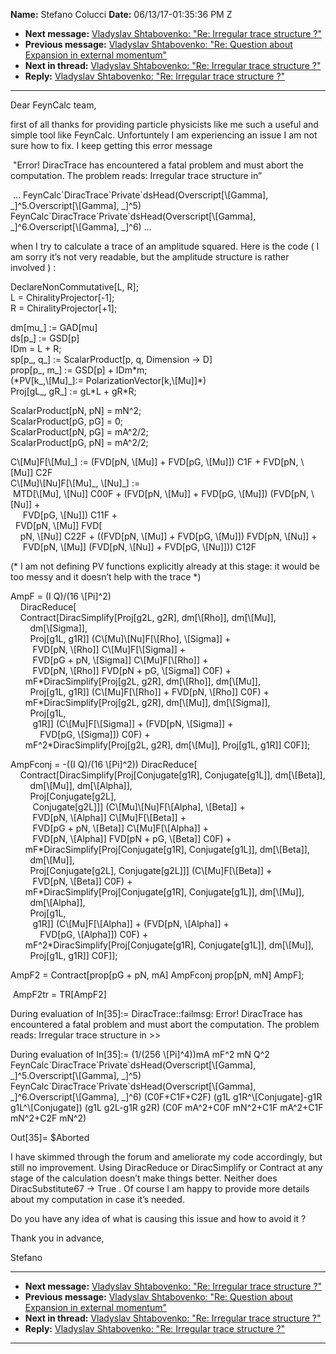 **Name:** Stefano Colucci
**Date:** 06/13/17-01:35:36 PM Z

  - **Next message:** [Vladyslav Shtabovenko: "Re: Irregular trace
    structure ?"](1269.html)
  - **Previous message:** [Vladyslav Shtabovenko: "Re: Question about
    Expansion in external momentum"](1267.html)
  - **Next in thread:** [Vladyslav Shtabovenko: "Re: Irregular trace
    structure ?"](1269.html)
  - **Reply:** [Vladyslav Shtabovenko: "Re: Irregular trace structure
    ?"](1269.html)

-----

Dear FeynCalc team,  

first of all thanks for providing particle physicists like me such a
useful and simple tool like FeynCalc. Unfortuntely I am experiencing an
issue I am not sure how to fix. I keep getting this error message  

 "Error\! DiracTrace has encountered a fatal problem and must abort the
computation. The problem reads: Irregular trace structure in”  

 …
FeynCalc\`DiracTrace\`Private\`dsHead(Overscript[\\[Gamma],
\_]^5.Overscript[\\[Gamma], \_]^5)
FeynCalc\`DiracTrace\`Private\`dsHead(Overscript[\\[Gamma],
\_]^6.Overscript[\\[Gamma], \_]^6) ...  

when I try to calculate a trace of an amplitude squared. Here is the
code ( I am sorry it’s not very readable, but the amplitude structure is
rather involved ) :  

DeclareNonCommutative[L, R];  
L = ChiralityProjector[-1];  
R = ChiralityProjector[+1];  

dm[mu\_] := GAD[mu]  
ds[p\_] := GSD[p]  
IDm = L + R;  
sp[p\_, q\_] := ScalarProduct[p, q, Dimension -\> D]  
prop[p\_, m\_] := GSD[p] + IDm\*m;  
(\*PV[k\_,\\[Mu]\_]:=
PolarizationVector[k,\\[Mu]]\*)  
Proj[gL\_, gR\_] := gL\*L + gR\*R;  

ScalarProduct[pN, pN] = mN^2;  
ScalarProduct[pG, pG] = 0;  
ScalarProduct[pN, pG] = mA^2/2;  
ScalarProduct[pG, pN] = mA^2/2;  

C\\[Mu]F[\\[Mu]\_] := (FVD[pN,
\\[Mu]] + FVD[pG, \\[Mu]]) C1F + FVD[pN,
\\[Mu]] C2F  
C\\[Mu]\\[Nu]F[\\[Mu]\_,
\\[Nu]\_] :=  
 MTD[\\[Mu], \\[Nu]] C00F + (FVD[pN,
\\[Mu]] + FVD[pG, \\[Mu]]) (FVD[pN,
\\[Nu]] +  
     FVD[pG, \\[Nu]]) C11F +  
  FVD[pN, \\[Mu]] FVD[  
    pN, \\[Nu]] C22F + ((FVD[pN, \\[Mu]] +
FVD[pG, \\[Mu]]) FVD[pN, \\[Nu]] +  
     FVD[pN, \\[Mu]] (FVD[pN, \\[Nu]] +
FVD[pG, \\[Nu]])) C12F  

(\* I am not defining PV functions explicitly already at this stage: it
would be too messy and it doesn’t help with the trace \*)  

AmpF = (I Q)/(16 \\[Pi]^2)  
    DiracReduce[  
    Contract[DiracSimplify[Proj[g2L, g2R],
dm[\\[Rho]], dm[\\[Mu]],  
        dm[\\[Sigma]],  
        Proj[g1L, g1R]]
(C\\[Mu]\\[Nu]F[\\[Rho],
\\[Sigma]] +  
         FVD[pN, \\[Rho]]
C\\[Mu]F[\\[Sigma]] +  
         FVD[pG + pN, \\[Sigma]]
C\\[Mu]F[\\[Rho]] +  
         FVD[pN, \\[Rho]] FVD[pN + pG,
\\[Sigma]] C0F) +  
      mF\*DiracSimplify[Proj[g2L, g2R],
dm[\\[Rho]], dm[\\[Mu]],  
        Proj[g1L, g1R]]
(C\\[Mu]F[\\[Rho]] + FVD[pN,
\\[Rho]] C0F) +  
      mF\*DiracSimplify[Proj[g2L, g2R],
dm[\\[Mu]], dm[\\[Sigma]],  
        Proj[g1L,  
         g1R]] (C\\[Mu]F[\\[Sigma]] +
(FVD[pN, \\[Sigma]] +  
            FVD[pG, \\[Sigma]]) C0F) +  
      mF^2\*DiracSimplify[Proj[g2L, g2R],
dm[\\[Mu]], Proj[g1L, g1R]] C0F]];  

AmpFconj = -((I Q)/(16 \\[Pi]^2)) DiracReduce[  
    Contract[DiracSimplify[Proj[Conjugate[g1R],
Conjugate[g1L]], dm[\\[Beta]],  
        dm[\\[Mu]], dm[\\[Alpha]],  
        Proj[Conjugate[g2L],  
         Conjugate[g2L]]]
(C\\[Mu]\\[Nu]F[\\[Alpha],
\\[Beta]] +  
         FVD[pN, \\[Alpha]]
C\\[Mu]F[\\[Beta]] +  
         FVD[pG + pN, \\[Beta]]
C\\[Mu]F[\\[Alpha]] +  
         FVD[pN, \\[Alpha]] FVD[pN + pG,
\\[Beta]] C0F) +  
      mF\*DiracSimplify[Proj[Conjugate[g1R],
Conjugate[g1L]], dm[\\[Beta]],  
        dm[\\[Mu]],  
        Proj[Conjugate[g2L],
Conjugate[g2L]]]
(C\\[Mu]F[\\[Beta]] +  
         FVD[pN, \\[Beta]] C0F) +  
      mF\*DiracSimplify[Proj[Conjugate[g1R],
Conjugate[g1L]], dm[\\[Mu]],  
        dm[\\[Alpha]],  
        Proj[g1L,  
         g1R]] (C\\[Mu]F[\\[Alpha]] +
(FVD[pN, \\[Alpha]] +  
            FVD[pG, \\[Alpha]]) C0F) +  
      mF^2\*DiracSimplify[Proj[Conjugate[g1R],
Conjugate[g1L]], dm[\\[Mu]],  
        Proj[g1L, g1R]] C0F]];  

AmpF2 = Contract[prop[pG + pN, mA] AmpFconj prop[pN,
mN] AmpF];  

 AmpF2tr = TR[AmpF2]  

During evaluation of In[35]:= DiracTrace::failmsg: Error\!
DiracTrace has encountered a fatal problem and must abort the
computation. The problem reads: Irregular trace structure in \>\>  

During evaluation of In[35]:= (1/(256 \\[Pi]^4))mA mF^2
mN Q^2
FeynCalc\`DiracTrace\`Private\`dsHead(Overscript[\\[Gamma],
\_]^5.Overscript[\\[Gamma], \_]^5)
FeynCalc\`DiracTrace\`Private\`dsHead(Overscript[\\[Gamma],
\_]^6.Overscript[\\[Gamma], \_]^6) (C0F+C1F+C2F)
(g1L g1R^\\[Conjugate]-g1R g1L^\\[Conjugate]) (g1L
g2L-g1R g2R) (C0F mA^2+C0F mN^2+C1F mA^2+C1F mN^2+C2F mN^2)  

Out[35]= $Aborted  

I have skimmed through the forum and ameliorate my code accordingly, but
still no improvement. Using DiracReduce or DiracSimplify or Contract at
any stage of the calculation doesn’t make things better. Neither does
DiracSubstitute67 -\> True . Of course I am happy to provide more
details about my computation in case it’s needed.  

Do you have any idea of what is causing this issue and how to avoid it
?  

Thank you in advance,  

Stefano  

-----

  - **Next message:** [Vladyslav Shtabovenko: "Re: Irregular trace
    structure ?"](1269.html)
  - **Previous message:** [Vladyslav Shtabovenko: "Re: Question about
    Expansion in external momentum"](1267.html)
  - **Next in thread:** [Vladyslav Shtabovenko: "Re: Irregular trace
    structure ?"](1269.html)
  - **Reply:** [Vladyslav Shtabovenko: "Re: Irregular trace structure
    ?"](1269.html)

-----

